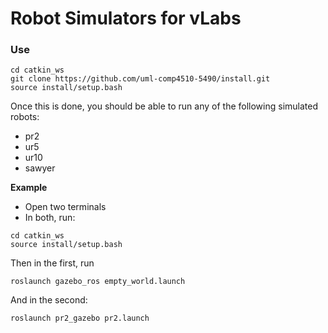 # Robot Simulators for vLabs

### **Use**
```
cd catkin_ws
git clone https://github.com/uml-comp4510-5490/install.git
source install/setup.bash
```

Once this is done, you should be able to run any of the following simulated robots:

- pr2
- ur5
- ur10
- sawyer


**Example**
- Open two terminals
- In both, run:
```
cd catkin_ws
source install/setup.bash
```

Then in the first, run
```
roslaunch gazebo_ros empty_world.launch
```

And in the second:
```
roslaunch pr2_gazebo pr2.launch
```

